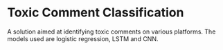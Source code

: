 # Toxic Comment Classification

A solution aimed at identifying toxic comments on various platforms. The models used are logistic regression, LSTM and CNN.
